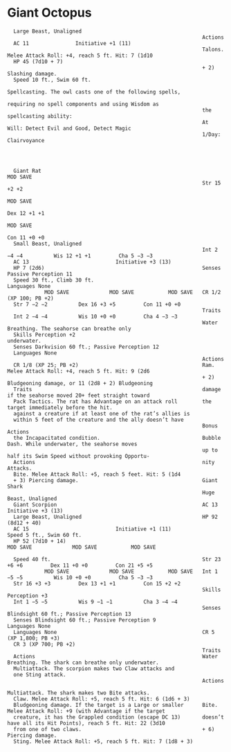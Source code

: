 # Giant Octopus

      Large Beast, Unaligned
                                                                   Actions
      AC 11               Initiative +1 (11)
                                                                   Talons. Melee Attack Roll: +4, reach 5 ft. Hit: 7 (1d10
      HP 45 (7d10 + 7)
                                                                   + 2) Slashing damage.
      Speed 10 ft., Swim 60 ft.
                                                                   Spellcasting. The owl casts one of the following spells,
                                                                   requiring no spell components and using Wisdom as
                                                                   the spellcasting ability:
                                                                   At Will: Detect Evil and Good, Detect Magic
                                                                   1/Day: Clairvoyance




      Giant Rat                                                              MOD SAVE
                                                                   Str 15 +2 +2
                                                                                                  MOD SAVE
                                                                                        Dex 12 +1 +1
                                                                                                                     MOD SAVE
                                                                                                             Con 11 +0 +0
      Small Beast, Unaligned
                                                                   Int 2 −4 −4          Wis 12 +1 +1         Cha 5 −3 −3
      AC 13                            Initiative +3 (13)
      HP 7 (2d6)                                                   Senses Passive Perception 11
      Speed 30 ft., Climb 30 ft.                                   Languages None
                MOD SAVE             MOD SAVE           MOD SAVE   CR 1/2 (XP 100; PB +2)
      Str 7 −2 −2          Dex 16 +3 +5         Con 11 +0 +0
                                                                   Traits
      Int 2 −4 −4          Wis 10 +0 +0         Cha 4 −3 −3
                                                                   Water Breathing. The seahorse can breathe only
      Skills Perception +2                                         underwater.
      Senses Darkvision 60 ft.; Passive Perception 12
      Languages None
                                                                   Actions
      CR 1/8 (XP 25; PB +2)                                        Ram. Melee Attack Roll: +4, reach 5 ft. Hit: 9 (2d6
                                                                   + 2) Bludgeoning damage, or 11 (2d8 + 2) Bludgeoning
      Traits                                                       damage if the seahorse moved 20+ feet straight toward
      Pack Tactics. The rat has Advantage on an attack roll        the target immediately before the hit.
      against a creature if at least one of the rat’s allies is
      within 5 feet of the creature and the ally doesn’t have
                                                                   Bonus Actions
      the Incapacitated condition.                                 Bubble Dash. While underwater, the seahorse moves
                                                                   up to half its Swim Speed without provoking Opportu-
      Actions                                                      nity Attacks.
      Bite. Melee Attack Roll: +5, reach 5 feet. Hit: 5 (1d4
      + 3) Piercing damage.                                        Giant Shark
                                                                   Huge Beast, Unaligned
      Giant Scorpion                                               AC 13                            Initiative +3 (13)
      Large Beast, Unaligned                                       HP 92 (8d12 + 40)
      AC 15                            Initiative +1 (11)                Speed 5 ft., Swim 60 ft.
      HP 52 (7d10 + 14)                                                      MOD SAVE             MOD SAVE           MOD SAVE

      Speed 40 ft.                                                 Str 23 +6 +6         Dex 11 +0 +0         Con 21 +5 +5
                MOD SAVE             MOD SAVE           MOD SAVE   Int 1 −5 −5          Wis 10 +0 +0         Cha 5 −3 −3
      Str 16 +3 +3         Dex 13 +1 +1         Con 15 +2 +2
                                                                   Skills Perception +3
      Int 1 −5 −5          Wis 9 −1 −1          Cha 3 −4 −4
                                                                   Senses Blindsight 60 ft.; Passive Perception 13
      Senses Blindsight 60 ft.; Passive Perception 9               Languages None
      Languages None                                               CR 5 (XP 1,800; PB +3)
      CR 3 (XP 700; PB +2)
                                                                   Traits
      Actions                                                      Water Breathing. The shark can breathe only underwater.
      Multiattack. The scorpion makes two Claw attacks and
      one Sting attack.
                                                                   Actions
                                                                   Multiattack. The shark makes two Bite attacks.
      Claw. Melee Attack Roll: +5, reach 5 ft. Hit: 6 (1d6 + 3)
      Bludgeoning damage. If the target is a Large or smaller      Bite. Melee Attack Roll: +9 (with Advantage if the target
      creature, it has the Grappled condition (escape DC 13)       doesn’t have all its Hit Points), reach 5 ft. Hit: 22 (3d10
      from one of two claws.                                       + 6) Piercing damage.
      Sting. Melee Attack Roll: +5, reach 5 ft. Hit: 7 (1d8 + 3)
